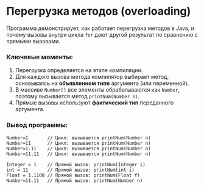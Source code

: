 # Перегрузка методов (overloading)

Программа демонстрирует, как работает перегрузка методов в Java, и почему вызовы внутри цикла `for` дают другой результат по сравнению с прямыми вызовами.

### Ключевые моменты:
1. Перегрузка определяется на этапе компиляции.
2. Для каждого вызова метода компилятор выбирает метод, основываясь на **объявленном типе** аргумента (или переменной).
3. В массиве `Number[]` все элементы обрабатываются как `Number`, поэтому вызывается метод `printNum(Number n)`.
4. Прямые вызовы используют **фактический тип** переданного аргумента.

### Вывод программы:

```plaintext
Number=1       // Цикл: вызывается printNum(Number n)
Number=11      // Цикл: вызывается printNum(Number n)
Number=1.11    // Цикл: вызывается printNum(Number n)
Number=11.11   // Цикл: вызывается printNum(Number n)

Integer = 1    // Прямой вызов: printNum(Integer i)
int = 11       // Прямой вызов: printNum(int i)
Float = 1.1100 // Прямой вызов: printNum(Float f)
Number=11.11   // Прямой вызов: printNum(Number n)
```